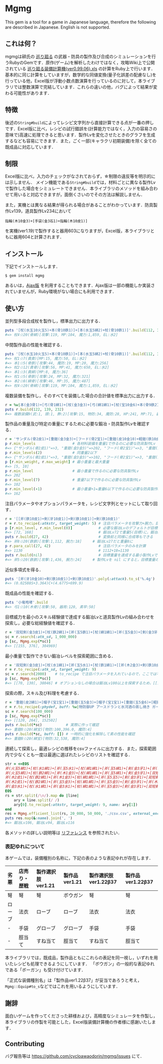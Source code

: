 # Mgmg
This gem is a tool for a game in Japanese language, therefore the following are described in Japanese. English is not supported.

## これは何？
mgmgは耕氏の [巡り廻る](http://rebellionrpg.blog80.fc2.com/) の武器・防具の製作及び合成のシミュレーションを行うRubyのGemです．原作(ゲーム)を解析したわけではなく，攻略Wiki上で公開されている [巡り廻る装備計算機(ver0.99.06).xls](https://wikiwiki.jp/guruguru/%E8%A3%85%E5%82%99%E5%93%81%E5%90%88%E6%88%90#n07db4f5) の計算をRuby上で行います．基本的に同じ計算をしていますが，数学的な同値変換(量子化誤差の配慮なし)を行っている他，Excel版が浮動小数点数演算を行っているのに対して，本ライブラリでは整数演算で完結しています．これらの違いの他，バグによって結果が変わる可能性があります．

## 特徴
後述の`String#build`によってレシピ文字列から直接計算できる点が一番の押しです．Excel版に比べ，レシピの試行錯誤を(計算能力ではなく，入力の容易さの意味で)高速に処理できると思います．製作Lvを変化させたときのグラフを生成するなども容易にできます．また，ごく一部(キャラクリ初期装備)を除く全ての既成品に対応しています．

## 制限
Excel版に比べ，入力のチェックがなされておらず，☆制限の違反等を明示的には示しません．
メイン機能である`String#build`では，材料ごとに異なる製作Lvで製作した場合をシミュレートできません．本ライブラリのメソッドを組み合わせて用いると対応できますが，面倒くさいのでその方法は解説しません．

また，実機とは異なる結果が得られる場合があることがわかっています．防具製作Lv139，道具製作Lv234において
```
指輪(木10金3)+[手袋(金3石1)+指輪(木10皮1)]
```
を実機(ver1.19)で製作すると器用603になりますが，Excel版，本ライブラリともに器用604と計算されます．

## インストール
下記でインストールします．

    $ gem install mgmg

あるいは，[Ajax版](http://cycloawaodorin.sakura.ne.jp/sonota/mgmg/mgmg.html) を利用することもできます．Ajax版は一部の機能しか実装されていませんが，Ruby環境がない場合にも利用できます．

## 使い方
並列型多段合成杖を製作し，標準出力に出力する．

```ruby
puts '[杖(水玉10火玉5)+本(骨10鉄1)]+[本(水玉5綿2)+杖(骨10鉄1)]'.build(112, 176)
#=> 杖4☆20(骨綿)[攻撃:119, MP:104, 魔力:1,859, EL:水2]
```

中間製作品の性能を確認する．

```ruby
puts '[杖(水玉10火玉5)+本(骨10鉄1)]+[本(水玉5綿2)+杖(骨10鉄1)]'.build(112, 176).history
#=> 杖1☆7(貴貴)[MP:15, 魔力:50, EL:水2]
#=> 本1☆5(骨鉄)[攻撃:44, 魔防:19, MP:20, 魔力:256]
#=> 杖2☆12(貴骨)[攻撃:56, MP:41, 魔力:650, EL:水2]
#=> 本1☆3(貴綿)[MP:8, 魔力:36]
#=> 杖1☆5(骨鉄)[攻撃:24, MP:32, 魔力:321]
#=> 本2☆8(綿骨)[攻撃:46, MP:35, 魔力:487]
#=> 杖4☆20(骨綿)[攻撃:119, MP:104, 魔力:1,859, EL:水2]
```

複数装備を製作し，そのすべてを装備した場合の合計値を標準出力に出力する．

```ruby
r = %w|本(金3骨1)+[弓(骨1綿1)+[杖(金3金3)+[弓(綿1綿1)+[杖(宝10金6)+本(骨9鉄2)]]]] フード(石10骨9) 首飾り(宝10水10) 指輪(木10金10)|
puts r.build(122, 139, 232)
#=> 複数装備9(武:1, 頭:1, 飾:2)[攻撃:15, 物防:34, 魔防:28, HP:241, MP:71, 器用:223, 素早:222, 魔力:6,604]
```

製作品の重量及び特定の重量にするために必要な鍛冶・防具製作Lvを確認する．

```ruby
r = 'サンダル(骨2皮1)+[重鎧(金3金3)+[フード(骨2宝1)+[重鎧(皮10金10)+軽鎧(鉄10皮1)]]]'
p r.min_levels                 # 各材料装備を重量1で作るのに必要な防具製作Lv
#=> {"サンダル(骨2皮1)"=>3, "重鎧(金3金3)"=>202, "フード(骨2宝1)"=>3, "重鎧(皮10金10)"=>162, "軽鎧(鉄10皮1)"=>68}
p r.min_levels(2)              # 同重量2以下
#=> {"サンダル(骨2皮1)"=>3, "重鎧(金3金3)"=>102, "フード(骨2宝1)"=>3, "重鎧(皮10金10)"=>42, "軽鎧(鉄10皮1)"=>27}
p [r.min_weight, r.max_weight] # 最小重量と最大重量
#=> [5, 10]
p r.min_level                  # 最小重量で作るのに必要な防具製作Lv
#=> 202
p r.min_level(7)               # 重量7以下で作るのに必要な防具製作Lv
#=> 102
p r.min_level(-1)              # 最小重量+1=重量6以下で作るのに必要な防具製作Lv
#=> 162
```

注目パラメータやオプションパラメータを，レシピ文字列とセットにして取り回す．
```ruby
r = '[[斧(鉄10皮1)+剣(牙10皮1)]+剣(鉄10皮1)]+剣(鉄10皮1)'
r = r.to_recipe(:atkstr, target_weight: 5) # 注目パラメータを攻撃力+腕力，目標重量を5に設定
p [r.min_level, r.min_level(0)]            # 必要な鍛冶Lvのデフォルトが目標重量ベースに
#=> [72, 168]                              # 鍛冶Lv72で重量5(目標)に，鍛冶Lv168で重量4(最小)になる
puts r.build(27, 42)                       # 変換前と同様に合成等もできる
#=> 斧8☆20(鉄鉄)[攻撃:1,112, 腕力:18]     # 鍛冶Lv27だと重量8に
p r.para_call(27, 42)                      # 注目パラメータのみを計算
#=> 1130                                   # 1112+18=1130
puts r.build(nil)                          # 目標重量を達成する最小製作Lvで製作
#=> 斧5☆20(鉄鉄)[攻撃:1,436, 腕力:24]     # 製作Lvを nil にすると，目標重量のための最小製作Lv (72, 42) で製作
```

近似多項式を得る．

```ruby
puts '[斧(牙10金10)+剣(鉄10皮1)]+剣(鉄10皮1)'.poly(:attack).to_s('%.4g')
#=> (0.02588S+3.364)C+(4.677S+699.9)
```

既成品の性能を確認する．

```ruby
puts '小竜咆哮'.build
#=> 弓1☆10(木骨)[攻撃:50, 器用:120, 素早:50]
```

目標威力を最小のスキル経験値で達成する鍛冶Lvと道具製作Lvの組み合わせを探索し，必要な総経験値を確認する．

```ruby
r = '双短剣(金3皮1)+[杖(鉄2綿1)+[斧(玉5鉄1)+[杖(綿1綿1)+[斧(玉5金3)+[剣(金3牙1)+[斧(木2牙1)+[剣(木2牙1)+双短剣(鉄10木1)]]]]]]]'
sc = r.search(:atk_sd, 1_000_000)
p [sc, Mgmg.exp(*sc)]
#=> [[155, 376], 304969]
```

最小重量で製作できない鍛冶レベルを探索範囲に含める．

```ruby
r = '双短剣(金3皮1)+[杖(水1綿1)+[斧(玉5水1)+[杖(鉄1綿1)+[[斧(木2金3)+剣(鉄10皮1)]+[剣(木2綿1)+双短剣(鉄10皮1)]]]]]'
r = r.to_recipe(:atk_sd, target_weight: 9)
sc = r.search(2000)    # to_recipe で注目パラメータを入れているので，ここでは不要
p [sc, Mgmg.exp(*sc)]
#=> [[70, 130], 38046] # オプションなしの場合は鍛冶Lv100以上を探索するため，[[100, 126], 41054] になる
```

探索の際，スキル及び料理を考慮する．

```ruby
r = '重鎧(皮2綿1)+[帽子(宝1宝1)+[重鎧(玉5金3)+[帽子(宝1宝1)+[重鎧(玉5金6)+[軽鎧(金3骨1)+[重鎧(皮2骨1)+軽鎧(鉄10綿1)]]]]]]'
r = r.to_recipe(:phydef, buff: %w|物防御UP アースドランと氷河酒の蒸し焼き ガードアップ|)
sc = r.search(100_000)
p [sc, Mgmg.exp(*sc)]
#=> [[120, 264], 152502]
puts r.build(*sc)           # 実際に作って確認
#=> 重鎧8☆20(綿宝)[物防:100,396.0, 魔防:4]
puts r.build(*sc, buff: []) # 一時的に強化を解除して素の性能を確認
#=> 重鎧8☆20(綿宝)[物防:32,538, 魔防:4]
```

連続して探索し，最適レシピの推移をcsvファイルに出力する．また，探索範囲内で少なくとも一度は最適に選ばれたレシピのリストを確認する．

```ruby
str = <<EOS
斧(火玉5綿1)+[杖(水1綿1)+[斧(玉5水1)+[杖(綿1綿1)+[斧(玉5綿1)+[剣(金3牙1)+[斧(木2牙1)+[剣(木2牙1)+双短剣(鉄10皮1)]]]]]]] 鍛冶Lv66
斧(火玉5綿1)+[杖(鉄2綿1)+[斧(木1金3)+[杖(綿1綿1)+[斧(玉5綿1)+[剣(金3牙1)+[双短剣(金3牙1)+[斧(木2牙1)+剣(鉄10木1)]]]]]]] 鍛冶Lv94
斧(木2皮1)+[杖(鉄2綿1)+[斧(木1金3)+[杖(綿1綿1)+[斧(玉5玉5)+[剣(金3牙1)+[双短剣(金3牙1)+[斧(木2牙1)+剣(鉄10木1)]]]]]]] 鍛冶Lv106
斧(木2皮1)+[杖(鉄2綿1)+[斧(玉5金3)+[杖(綿1綿1)+[斧(玉5金3)+[剣(金3牙1)+[斧(木2牙1)+[剣(木2牙1)+双短剣(鉄10木1)]]]]]]] 鍛冶Lv116
斧(金3水1)+[杖(水1綿1)+[斧(金3水1)+[杖(綿1綿1)+[斧(玉5金3)+[剣(金3牙1)+[双短剣(金3牙1)+[斧(木2牙1)+剣(鉄10木1)]]]]]]] 鍛冶Lv152
EOS
rs = str.split(/\n/).map do |line|
	ary = line.split(/ /)
	ary[0].to_recipe(:atkstr, target_weight: 9, name: ary[1])
end
res = Mgmg.efficient_list(rs, 20_000, 50_000, './csv.csv', external_encoding: 'Windows-31J')
puts res.map(&:name).join(', ')
#=> 鍛冶Lv106, 鍛冶Lv94, 鍛冶Lv116
```

各メソッドの詳しい説明等は [リファレンス](./reference.md) を参照されたい．

### 表記ゆれについて
本ゲームでは，装備種別の名称に，下記の表のような表記ゆれが存在します．

|劣悪|店売り・歴戦|製作選択肢ver1.21|製作品ver1.21|製作選択肢ver1.22β37|製作品ver1.22β37|
|:-|:-|:-|:-|:-|:-|
|弩|弩|弩|ボウガン|弩|弩|
|ローブ|法衣|ローブ|ローブ|法衣|法衣|
|-|手袋|グローブ|グローブ|手袋|手袋|
|-|脛当て|すね当て|脛当て|すね当て|脛当て|

本ライブラリでは，既成品，製作品ともにこれらの表記を同一視し，いずれを用いたレシピも処理できるようにしています．
「ボウガン」の一般的な表記ゆれである「ボーガン」も受け付けています．

「正式な装備種別名」は「製作品ver1.22β37」が妥当であろうと考え，`Mgmg::Equip#to_s`などではこれを用いるようにしています．

## 謝辞
面白いゲームを作ってくださった耕様および，高精度なシミュレータを作製し，本ライブラリの作製を可能とした，Excel版装備計算機の作者様に感謝いたします．

## Contributing
バグ報告等は https://github.com/cycloawaodorin/mgmg/issues にて．
